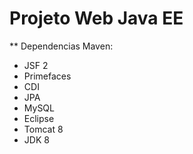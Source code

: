 # Projeto Web Java EE

** Dependencias Maven:

* JSF 2
* Primefaces
* CDI
* JPA
* MySQL
* Eclipse
* Tomcat 8
* JDK 8
